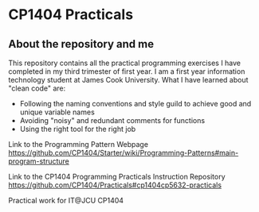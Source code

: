 # CP1404 Practicals

## About the repository and me

This repository contains all the practical programming exercises I have completed in my third trimester of first year.
I am a first year information technology student at James Cook University.
What I have learned about "clean code" are:

- Following the naming conventions and style guild to achieve good and unique variable names
- Avoiding "noisy" and redundant comments for functions
- Using the right tool for the right job

Link to the Programming Pattern Webpage
https://github.com/CP1404/Starter/wiki/Programming-Patterns#main-program-structure

Link to the CP1404 Programming Practicals Instruction Repository
https://github.com/CP1404/Practicals#cp1404cp5632-practicals

Practical work for IT@JCU CP1404
